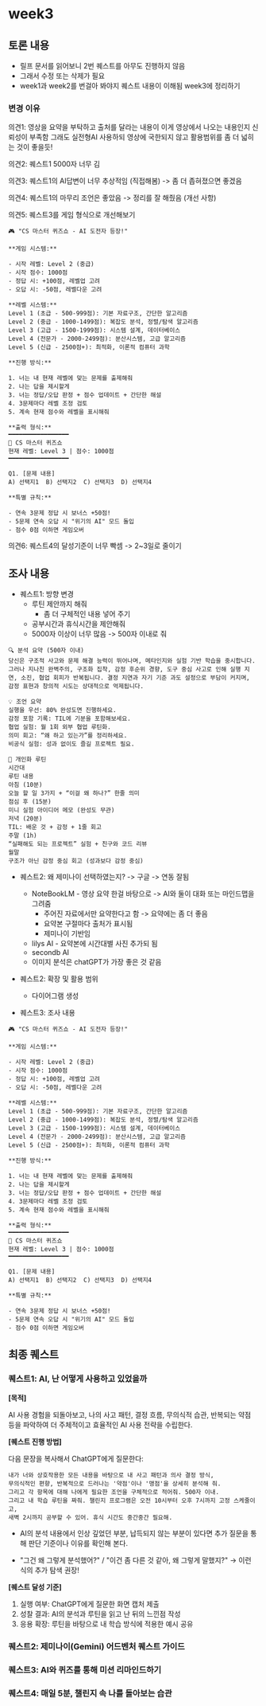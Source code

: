 # week3

## 토론 내용

- 릴프 문서를 읽어보니 2번 퀘스트를 아무도 진행하지 않음
- 그래서 수정 또는 삭제가 필요
- week1과 week2를 번걸아 봐야지 퀘스트 내용이 이해됨 week3에 정리하기

### 변경 이유

의견1: 영상을 요약을 부탁하고 출처를 달라는 내용이 이게 영상에서 나오는 내용인지 신뢰성이 부족함
그래도 실전형AI 사용하되 영상에 국한되지 않고 활용범위를 좀 더 넓히는 것이 좋을듯!

의견2: 퀘스트1 5000자 너무 김

의견3: 퀘스트1의 AI답변이 너무 추상적임 (직접해봄) -> 좀 더 좁혀졌으면 좋겠음

의견4: 퀘스트1의 마무리 조언은 좋았음 -> 정리를 잘 해줬음 (개선 사항)

의견5: 퀘스트3를 게임 형식으로 개선해보기

```text
🎮 "CS 마스터 퀴즈쇼 - AI 도전자 등장!"

**게임 시스템:**

- 시작 레벨: Level 2 (중급)
- 시작 점수: 1000점
- 정답 시: +100점, 레벨업 고려
- 오답 시: -50점, 레벨다운 고려

**레벨 시스템:**
Level 1 (초급 - 500-999점): 기본 자료구조, 간단한 알고리즘
Level 2 (중급 - 1000-1499점): 복잡도 분석, 정렬/탐색 알고리즘
Level 3 (고급 - 1500-1999점): 시스템 설계, 데이터베이스
Level 4 (전문가 - 2000-2499점): 분산시스템, 고급 알고리즘
Level 5 (신급 - 2500점+): 최적화, 이론적 컴퓨터 과학

**진행 방식:**

1. 너는 내 현재 레벨에 맞는 문제를 출제해줘
2. 나는 답을 제시할게
3. 너는 정답/오답 판정 + 점수 업데이트 + 간단한 해설
4. 3문제마다 레벨 조정 검토
5. 계속 현재 점수와 레벨을 표시해줘

**출력 형식:**
━━━━━━━━━━━━━━━━━
🎯 CS 마스터 퀴즈쇼
현재 레벨: Level 3 | 점수: 1000점
━━━━━━━━━━━━━━━━━

Q1. [문제 내용]
A) 선택지1  B) 선택지2  C) 선택지3  D) 선택지4

**특별 규칙:**

- 연속 3문제 정답 시 보너스 +50점!
- 5문제 연속 오답 시 "위기의 AI" 모드 돌입
- 점수 0점 이하면 게임오버
```

의견6: 퀘스트4의 달성기준이 너무 빡셈 -> 2~3일로 줄이기

## 조사 내용

- 퀘스트1: 방향 변경
  - 루틴 제안까지 해줘
    - 좀 더 구체적인 내용 넣어 주기
  - 공부시간과 휴식시간을 제안해줘
  - 5000자 이상이 너무 많음 -> 500자 이내로 줘

```text
🔍 분석 요약 (500자 이내)
당신은 구조적 사고와 문제 해결 능력이 뛰어나며, 메타인지와 실험 기반 학습을 중시합니다. 그러나 지나친 완벽주의, 구조화 집착, 감정 후순위 경향, 도구 중심 사고로 인해 실행 지연, 소진, 협업 회피가 반복됩니다. 결정 지연과 자기 기준 과도 설정으로 부담이 커지며, 감정 표현과 창의적 시도는 상대적으로 억제됩니다.

💡 조언 요약
실행을 우선: 80% 완성도면 진행하세요.
감정 포함 기록: TIL에 기분을 포함해보세요.
협업 실험: 월 1회 외부 협업 루틴화.
의미 회고: “왜 하고 있는가”를 정리하세요.
비공식 실험: 성과 없이도 즐길 프로젝트 필요.

🧭 개인화 루틴
시간대
루틴 내용
아침 (10분)
오늘 할 일 3가지 + “이걸 왜 하나?” 한줄 의미
점심 후 (15분)
미니 실험 아이디어 메모 (완성도 무관)
저녁 (20분)
TIL: 배운 것 + 감정 + 1줄 회고
주말 (1h)
“실패해도 되는 프로젝트” 실험 + 친구와 코드 리뷰
월말
구조가 아닌 감정 중심 회고 (성과보다 감정 중심)
```

- 퀘스트2: 왜 제미나이 선택하였는지? -> 구글 -> 연동 잘됨

  - NoteBookLM - 영상 요약 한걸 바탕으로 -> AI와 둘이 대화 또는 마인드맵을 그려줌
    - 주어진 자료에서만 요약한다고 함 -> 요약에는 좀 더 좋음
    - 요약본 구절마다 출처가 표시됨
    - 제미나이 기반임
  - lilys AI - 요약본에 시간대별 사진 추가되 됨
  - secondb AI
  - 이미지 분석은 chatGPT가 가장 좋은 것 같음

- 퀘스트2: 확장 및 활용 범위

  - 다이어그램 생성

- 퀘스트3: 조사 내용

```text
🎮 "CS 마스터 퀴즈쇼 - AI 도전자 등장!"

**게임 시스템:**

- 시작 레벨: Level 2 (중급)
- 시작 점수: 1000점
- 정답 시: +100점, 레벨업 고려
- 오답 시: -50점, 레벨다운 고려

**레벨 시스템:**
Level 1 (초급 - 500-999점): 기본 자료구조, 간단한 알고리즘
Level 2 (중급 - 1000-1499점): 복잡도 분석, 정렬/탐색 알고리즘
Level 3 (고급 - 1500-1999점): 시스템 설계, 데이터베이스
Level 4 (전문가 - 2000-2499점): 분산시스템, 고급 알고리즘
Level 5 (신급 - 2500점+): 최적화, 이론적 컴퓨터 과학

**진행 방식:**

1. 너는 내 현재 레벨에 맞는 문제를 출제해줘
2. 나는 답을 제시할게
3. 너는 정답/오답 판정 + 점수 업데이트 + 간단한 해설
4. 3문제마다 레벨 조정 검토
5. 계속 현재 점수와 레벨을 표시해줘

**출력 형식:**
━━━━━━━━━━━━━━━━━
🎯 CS 마스터 퀴즈쇼
현재 레벨: Level 3 | 점수: 1000점
━━━━━━━━━━━━━━━━━

Q1. [문제 내용]
A) 선택지1  B) 선택지2  C) 선택지3  D) 선택지4

**특별 규칙:**

- 연속 3문제 정답 시 보너스 +50점!
- 5문제 연속 오답 시 "위기의 AI" 모드 돌입
- 점수 0점 이하면 게임오버
```

## 최종 퀘스트

### 퀘스트1: AI, 난 어떻게 사용하고 있었을까

**[목적]**

AI 사용 경험을 되돌아보고, 나의 사고 패턴, 결정 흐름, 무의식적 습관, 반복되는 약점 등을 파악하여
더 주체적이고 효율적인 AI 사용 전략을 수립한다.

**[퀘스트 진행 방법]**

다음 문장을 복사해서 ChatGPT에게 질문한다:

```text
내가 너와 상호작용한 모든 내용을 바탕으로 내 사고 패턴과 의사 결정 방식,
무의식적인 편향, 반복적으로 드러나는 '약점'이나 '맹점'을 상세히 분석해 줘.
그리고 각 항목에 대해 나에게 필요한 조언을 구체적으로 적어줘. 500자 이내.
그리고 내 학습 루틴을 짜줘. 챌린지 프로그램은 오전 10시부터 오후 7시까지 고정 스케줄이고,
새벽 2시까지 공부할 수 있어. 휴식 시간도 중간중간 필요해.
```

- AI의 분석 내용에서 인상 깊었던 부분, 납득되지 않는 부분이 있다면
  추가 질문을 통해 판단 기준이나 이유를 확인해 본다.

- "그건 왜 그렇게 분석했어?" / "이건 좀 다른 것 같아, 왜 그렇게 말했지?"
  → 이런 식의 추가 탐색 권장!

**[퀘스트 달성 기준]**

1. 실행 여부: ChatGPT에게 질문한 화면 캡처 제출
2. 성찰 결과: AI의 분석과 루틴을 읽고 난 뒤의 느낀점 작성
3. 응용 확장: 루틴을 바탕으로 내 학습 방식에 적용한 예시 공유

### 퀘스트2: 제미나이(Gemini) 어드벤처 퀘스트 가이드

### 퀘스트3: AI와 퀴즈를 통해 미션 리마인드하기

### 퀘스트4: 매일 5분, 챌린지 속 나를 돌아보는 습관
